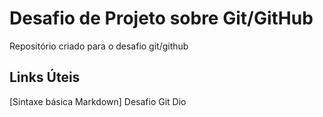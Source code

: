 # Desafio de Projeto sobre Git/GitHub
Repositório criado para o desafio git/github

## Links Úteis 
[Sintaxe básica Markdown] 
Desafio Git Dio
